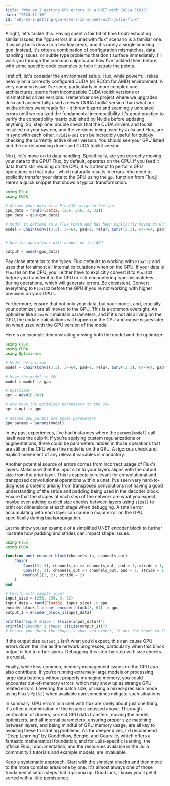 ```yaml
---
title: "Why am I getting GPU errors in a UNET with Julia FLUX?"
date: "2024-12-16"
id: "why-am-i-getting-gpu-errors-in-a-unet-with-julia-flux"
---
```


Alright, let's tackle this. Having spent a fair bit of time troubleshooting similar issues, the "gpu errors in a unet with flux" scenario is a familiar one. It usually boils down to a few key areas, and it's rarely a single smoking gun. Instead, it's often a combination of configuration mismatches, data handling issues, or subtle type problems that don't surface immediately. I'll walk you through the common culprits and how I've tackled them before, with some specific code examples to help illustrate the points.

First off, let's consider the environment setup. Flux, while powerful, relies heavily on a correctly configured CUDA (or ROCm for AMD) environment. A very common issue I've seen, particularly in more complex unet architectures, stems from incompatible CUDA toolkit versions or mismatched driver versions. I remember one project where we upgraded Julia and accidentally used a newer CUDA toolkit version than what our nvidia drivers were ready for - it threw bizarre and seemingly unrelated errors until we realized the fundamental incompatibility. It’s good practice to verify the compatibility matrix published by Nvidia before updating anything. So, step one: double check that the CUDA drivers and toolkit installed on your system, and the versions being used by Julia and Flux, are in sync with each other. `nvidia-smi` can be incredibly useful for quickly checking the currently active driver version. You should see your GPU listed and the corresponding driver and CUDA toolkit version.

Next, let's move on to data handling. Specifically, are you correctly moving your data to the GPU? Flux, by default, operates on the CPU. If you feed it data that's still residing on the CPU, it will attempt to perform GPU operations on that data – which naturally results in errors. You need to explicitly transfer your data to the GPU using the `gpu` function from Flux.jl. Here’s a quick snippet that shows a typical transformation.

```julia
using Flux
using CUDA

# Assume your data is a Float32 array on the cpu.
cpu_data = rand(Float32, (256, 256, 3, 32))
gpu_data = gpu(cpu_data)

# model is defined as a Flux Chain and has been explicitly moved to GPU:
model = Chain(Conv((3,3), 3=>64, pad=1, relu), Conv((3,3), 64=>64, pad=1, relu)) |> gpu


# Now the operations will happen on the GPU

output = model(gpu_data)
```

Pay close attention to the types. Flux defaults to working with `Float32` and uses that for almost all internal calculations when on the GPU. If your data is `Float64` on the CPU, you’ll either have to explicitly convert it to `Float32` *before* you transfer it to the GPU or risk encountering type mismatches during operations, which will generate errors. Be consistent. Convert everything to `Float32` before the GPU if you're not working with higher precision on your GPUs.

Furthermore, ensure that not only your data, but your model, and, crucially, your optimizer, are all moved to the GPU. This is a common oversight. An optimizer like `Adam` will maintain parameters, and if it's not also living on the GPU, the update calculations will happen on the CPU and cause issues later on when used with the GPU version of the model.

Here's an example demonstrating moving both the model and the optimizer:

```julia
using Flux
using CUDA
using Optimisers

# Model definition
model = Chain(Conv((3,3), 3=>64, pad=1, relu), Conv((3,3), 64=>64, pad=1, relu))

# Move the model to GPU
model = model |> gpu

# Optimizer
opt = Adam(0.001)

# Now move the optimizer parameters to the GPU
opt = opt |> gpu

# Assume gpu_params are model parameters
gpu_params = params(model)
```

In my past experiences, I’ve had instances where the `params(model)` call itself was the culprit. If you’re applying custom regularizations or augmentations, there could be parameters hidden in those operations that are still on the CPU when the model is on the GPU. A rigorous check and explicit movement of any relevant variables is mandatory.

Another potential source of errors comes from incorrect usage of Flux's layers. Make sure that the input size to your layers aligns with the output size from the prior layer. This is especially relevant for convolutional and transposed convolutional operations within a unet. I’ve seen very hard-to-diagnose problems arising from transposed convolutions not having a good understanding of the stride and padding being used in the decoder block. Ensure that the shapes at each step of the network are what you expect, maybe even adding explicit size checks between layers using `size()` to print out dimensions at each stage when debugging. A small error accumulating with each layer can cause a major error on the GPU, specifically during backpropagation.

Let me show you an example of a simplified UNET encoder block to further illustrate how padding and strides can impact shape issues:

```julia
using Flux
using CUDA

function unet_encoder_block(channels_in, channels_out)
    Chain(
        Conv((3, 3), channels_in => channels_out, pad = 1, stride = 1, relu),
        Conv((3, 3), channels_out => channels_out, pad = 1, stride = 1, relu),
        MaxPool((2, 2), stride = 2)
    )
end

# Verify with sample input
input_size = (256, 256, 3, 32)
input_data = rand(Float32, input_size) |> gpu
encoder_block_1 = unet_encoder_block(3, 64) |> gpu
output_1 = encoder_block_1(input_data)

println("Input shape : $(size(input_data))")
println("Encoder 1 shape: $(size(output_1))")
# Ensure you check the shape is what you expect, if not the input to the next encoder might result in a GPU error.
```

If the output size `output_1` isn’t what you’d expect, this can cause GPU errors down the line as the network progresses, particularly when this block output is fed to other layers. Debugging this step-by-step with size checks is crucial.

Finally, while less common, memory management issues on the GPU *can* also contribute. If you’re running extremely large models or processing large data batches without properly managing memory, you could encounter out-of-memory errors, which may show up as strange GPU related errors. Lowering the batch size, or using a mixed-precision mode using Flux’s `fp16()` when available can sometimes mitigate such situations.

In summary, GPU errors in a unet with flux are rarely about just one thing. It's often a combination of the issues discussed above. Thorough verification of drivers, correct GPU data transfers, moving the model, optimizers, and all internal parameters, ensuring proper size matching between layers, and being mindful of GPU memory usage, are all key to avoiding these frustrating problems. As for deeper dives, I'd recommend "Deep Learning" by Goodfellow, Bengio, and Courville, which offers a fantastic mathematical foundation; and for Julia-specific learning, the official Flux.jl documentation, and the resources available in the Julia community’s tutorials and example models, are invaluable.

Keep a systematic approach. Start with the simplest checks and then move to the more complex areas one by one. It's almost always one of those fundamental setup steps that trips you up. Good luck, I know you'll get it sorted with a little persistence.
